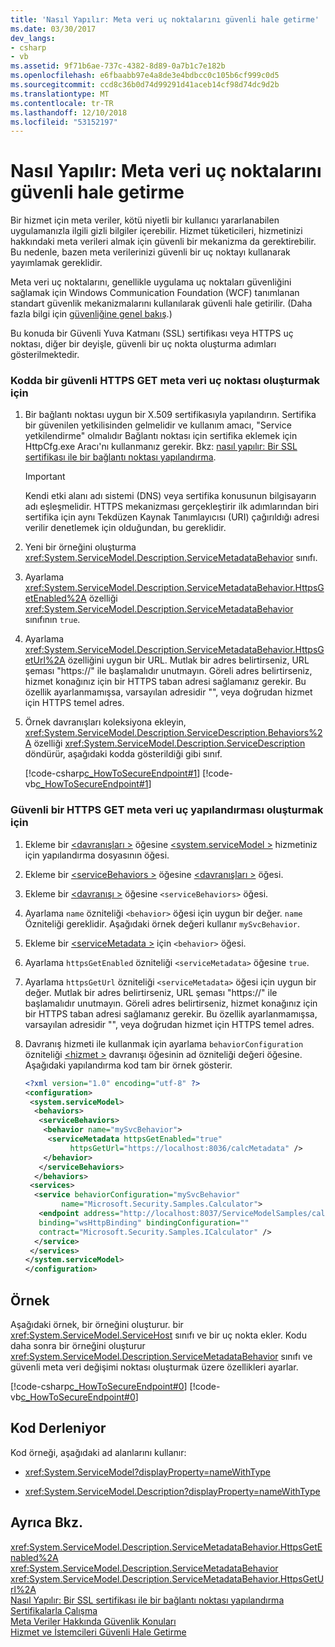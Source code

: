 ```yaml
---
title: 'Nasıl Yapılır: Meta veri uç noktalarını güvenli hale getirme'
ms.date: 03/30/2017
dev_langs:
- csharp
- vb
ms.assetid: 9f71b6ae-737c-4382-8d89-0a7b1c7e182b
ms.openlocfilehash: e6fbaabb97e4a8de3e4bdbcc0c105b6cf999c0d5
ms.sourcegitcommit: ccd8c36b0d74d99291d41aceb14cf98d74dc9d2b
ms.translationtype: MT
ms.contentlocale: tr-TR
ms.lasthandoff: 12/10/2018
ms.locfileid: "53152197"
---
```

# <a name="how-to-secure-metadata-endpoints"></a>Nasıl Yapılır: Meta veri uç noktalarını güvenli hale getirme
Bir hizmet için meta veriler, kötü niyetli bir kullanıcı yararlanabilen uygulamanızla ilgili gizli bilgiler içerebilir. Hizmet tüketicileri, hizmetinizi hakkındaki meta verileri almak için güvenli bir mekanizma da gerektirebilir. Bu nedenle, bazen meta verilerinizi güvenli bir uç noktayı kullanarak yayımlamak gereklidir.  
  
 Meta veri uç noktalarını, genellikle uygulama uç noktaları güvenliğini sağlamak için Windows Communication Foundation (WCF) tanımlanan standart güvenlik mekanizmalarını kullanılarak güvenli hale getirilir. (Daha fazla bilgi için [güvenliğine genel bakış](../../../../docs/framework/wcf/feature-details/security-overview.md).)  
  
 Bu konuda bir Güvenli Yuva Katmanı (SSL) sertifikası veya HTTPS uç noktası, diğer bir deyişle, güvenli bir uç nokta oluşturma adımları gösterilmektedir.  
  
### <a name="to-create-a-secure-https-get-metadata-endpoint-in-code"></a>Kodda bir güvenli HTTPS GET meta veri uç noktası oluşturmak için  
  
1.  Bir bağlantı noktası uygun bir X.509 sertifikasıyla yapılandırın. Sertifika bir güvenilen yetkilisinden gelmelidir ve kullanım amacı, "Service yetkilendirme" olmalıdır Bağlantı noktası için sertifika eklemek için HttpCfg.exe Aracı'nı kullanmanız gerekir. Bkz: [nasıl yapılır: Bir SSL sertifikası ile bir bağlantı noktası yapılandırma](../../../../docs/framework/wcf/feature-details/how-to-configure-a-port-with-an-ssl-certificate.md).  
  
    > [!IMPORTANT]
    >  Kendi etki alanı adı sistemi (DNS) veya sertifika konusunun bilgisayarın adı eşleşmelidir. HTTPS mekanizması gerçekleştirir ilk adımlarından biri sertifika için aynı Tekdüzen Kaynak Tanımlayıcısı (URI) çağırıldığı adresi verilir denetlemek için olduğundan, bu gereklidir.  
  
2.  Yeni bir örneğini oluşturma <xref:System.ServiceModel.Description.ServiceMetadataBehavior> sınıfı.  
  
3.  Ayarlama <xref:System.ServiceModel.Description.ServiceMetadataBehavior.HttpsGetEnabled%2A> özelliği <xref:System.ServiceModel.Description.ServiceMetadataBehavior> sınıfının `true`.  
  
4.  Ayarlama <xref:System.ServiceModel.Description.ServiceMetadataBehavior.HttpsGetUrl%2A> özelliğini uygun bir URL. Mutlak bir adres belirtirseniz, URL şeması "https://" ile başlamalıdır unutmayın. Göreli adres belirtirseniz, hizmet konağınız için bir HTTPS taban adresi sağlamanız gerekir. Bu özellik ayarlanmamışsa, varsayılan adresidir "", veya doğrudan hizmet için HTTPS temel adres.  
  
5.  Örnek davranışları koleksiyona ekleyin, <xref:System.ServiceModel.Description.ServiceDescription.Behaviors%2A> özelliği <xref:System.ServiceModel.Description.ServiceDescription> döndürür, aşağıdaki kodda gösterildiği gibi sınıf.  
  
     [!code-csharp[c_HowToSecureEndpoint#1](../../../../samples/snippets/csharp/VS_Snippets_CFX/c_howtosecureendpoint/cs/source.cs#1)]
     [!code-vb[c_HowToSecureEndpoint#1](../../../../samples/snippets/visualbasic/VS_Snippets_CFX/c_howtosecureendpoint/vb/source.vb#1)]  
  
### <a name="to-create-a-secure-https-get-metadata-endpoint-in-configuration"></a>Güvenli bir HTTPS GET meta veri uç yapılandırması oluşturmak için  
  
1.  Ekleme bir [ \<davranışları >](../../../../docs/framework/configure-apps/file-schema/wcf/behaviors.md) öğesine [ \<system.serviceModel >](../../../../docs/framework/configure-apps/file-schema/wcf/system-servicemodel.md) hizmetiniz için yapılandırma dosyasının öğesi.  
  
2.  Ekleme bir [ \<serviceBehaviors >](../../../../docs/framework/configure-apps/file-schema/wcf/servicebehaviors.md) öğesine [ \<davranışları >](../../../../docs/framework/configure-apps/file-schema/wcf/behaviors.md) öğesi.  
  
3.  Ekleme bir [ \<davranışı >](../../../../docs/framework/configure-apps/file-schema/wcf/behavior-of-servicebehaviors.md) öğesine `<serviceBehaviors>` öğesi.  
  
4.  Ayarlama `name` özniteliği `<behavior>` öğesi için uygun bir değer. `name` Özniteliği gereklidir. Aşağıdaki örnek değeri kullanır `mySvcBehavior`.  
  
5.  Ekleme bir [ \<serviceMetadata >](../../../../docs/framework/configure-apps/file-schema/wcf/servicemetadata.md) için `<behavior>` öğesi.  
  
6.  Ayarlama `httpsGetEnabled` özniteliği `<serviceMetadata>` öğesine `true`.  
  
7.  Ayarlama `httpsGetUrl` özniteliği `<serviceMetadata>` öğesi için uygun bir değer. Mutlak bir adres belirtirseniz, URL şeması "https://" ile başlamalıdır unutmayın. Göreli adres belirtirseniz, hizmet konağınız için bir HTTPS taban adresi sağlamanız gerekir. Bu özellik ayarlanmamışsa, varsayılan adresidir "", veya doğrudan hizmet için HTTPS temel adres.  
  
8.  Davranış hizmeti ile kullanmak için ayarlama `behaviorConfiguration` özniteliği [ \<hizmet >](../../../../docs/framework/configure-apps/file-schema/wcf/service.md) davranışı öğesinin ad özniteliği değeri öğesine. Aşağıdaki yapılandırma kod tam bir örnek gösterir.  
  
    ```xml  
    <?xml version="1.0" encoding="utf-8" ?>  
    <configuration>  
     <system.serviceModel>  
      <behaviors>  
       <serviceBehaviors>  
        <behavior name="mySvcBehavior">  
         <serviceMetadata httpsGetEnabled="true"   
              httpsGetUrl="https://localhost:8036/calcMetadata" />  
        </behavior>  
       </serviceBehaviors>  
      </behaviors>  
     <services>  
      <service behaviorConfiguration="mySvcBehavior"   
            name="Microsoft.Security.Samples.Calculator">  
       <endpoint address="http://localhost:8037/ServiceModelSamples/calculator"  
       binding="wsHttpBinding" bindingConfiguration=""     
       contract="Microsoft.Security.Samples.ICalculator" />  
      </service>  
     </services>  
    </system.serviceModel>  
    </configuration>  
    ```  
  
## <a name="example"></a>Örnek  
 Aşağıdaki örnek, bir örneğini oluşturur. bir <xref:System.ServiceModel.ServiceHost> sınıfı ve bir uç nokta ekler. Kodu daha sonra bir örneğini oluşturur <xref:System.ServiceModel.Description.ServiceMetadataBehavior> sınıfı ve güvenli meta veri değişimi noktası oluşturmak üzere özellikleri ayarlar.  
  
 [!code-csharp[c_HowToSecureEndpoint#0](../../../../samples/snippets/csharp/VS_Snippets_CFX/c_howtosecureendpoint/cs/source.cs#0)]
 [!code-vb[c_HowToSecureEndpoint#0](../../../../samples/snippets/visualbasic/VS_Snippets_CFX/c_howtosecureendpoint/vb/source.vb#0)]  
  
## <a name="compiling-the-code"></a>Kod Derleniyor  
 Kod örneği, aşağıdaki ad alanlarını kullanır:  
  
-   <xref:System.ServiceModel?displayProperty=nameWithType>  
  
-   <xref:System.ServiceModel.Description?displayProperty=nameWithType>  
  
## <a name="see-also"></a>Ayrıca Bkz.  
 <xref:System.ServiceModel.Description.ServiceMetadataBehavior.HttpsGetEnabled%2A>  
 <xref:System.ServiceModel.Description.ServiceMetadataBehavior>  
 <xref:System.ServiceModel.Description.ServiceMetadataBehavior.HttpsGetUrl%2A>  
 [Nasıl Yapılır: Bir SSL sertifikası ile bir bağlantı noktası yapılandırma](../../../../docs/framework/wcf/feature-details/how-to-configure-a-port-with-an-ssl-certificate.md)  
 [Sertifikalarla Çalışma](../../../../docs/framework/wcf/feature-details/working-with-certificates.md)  
 [Meta Veriler Hakkında Güvenlik Konuları](../../../../docs/framework/wcf/feature-details/security-considerations-with-metadata.md)  
 [Hizmet ve İstemcileri Güvenli Hale Getirme](../../../../docs/framework/wcf/feature-details/securing-services-and-clients.md)
